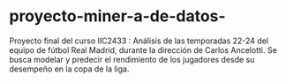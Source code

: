 # proyecto-miner-a-de-datos-
Proyecto final del curso IIC2433 : Análisis de las temporadas 22-24 del equipo de fútbol Real Madrid, durante la dirección de Carlos Ancelotti. Se busca modelar y predecir el rendimiento de los jugadores desde su desempeño en la copa de la liga. 
